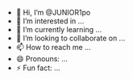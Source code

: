 - 👋 Hi, I’m @JUNIOR1po
- 👀 I’m interested in ...
- 🌱 I’m currently learning ...
- 💞️ I’m looking to collaborate on ...
- 📫 How to reach me ...
- 😄 Pronouns: ...
- ⚡ Fun fact: ...

<!---
JUNIOR1po/JUNIOR1po is a ✨ special ✨ repository because its `README.md` (this file) appears on your GitHub profile.
You can click the Preview link to take a look at your changes.
--->
